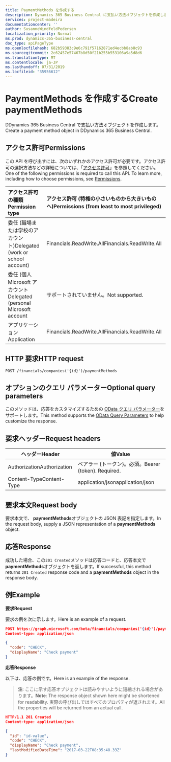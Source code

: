 ```yaml
---
title: PaymentMethods を作成する
description: Dynamics 365 Business Central に支払い方法オブジェクトを作成します。
services: project-madeira
documentationcenter: ''
author: SusanneWindfeldPedersen
localization_priority: Normal
ms.prod: dynamics-365-business-central
doc_type: apiPageType
ms.openlocfilehash: 682b59383c9e6c791f57162871ed4ecbb8ab8c93
ms.sourcegitcommit: 2c62457e57467b8d50f21b255b553106a9a5d8d6
ms.translationtype: MT
ms.contentlocale: ja-JP
ms.lasthandoff: 07/31/2019
ms.locfileid: "35956612"
---
```

# <a name="create-paymentmethods"></a><span data-ttu-id="caf57-103">PaymentMethods を作成する</span><span class="sxs-lookup"><span data-stu-id="caf57-103">Create paymentMethods</span></span>
<span data-ttu-id="caf57-104">DDynamics 365 Business Central で支払い方法オブジェクトを作成します。</span><span class="sxs-lookup"><span data-stu-id="caf57-104">Create a payment method object in DDynamics 365 Business Central.</span></span>

## <a name="permissions"></a><span data-ttu-id="caf57-105">アクセス許可</span><span class="sxs-lookup"><span data-stu-id="caf57-105">Permissions</span></span>
<span data-ttu-id="caf57-p101">この API を呼び出すには、次のいずれかのアクセス許可が必要です。アクセス許可の選択方法などの詳細については、「[アクセス許可](/graph/permissions-reference)」を参照してください。</span><span class="sxs-lookup"><span data-stu-id="caf57-p101">One of the following permissions is required to call this API. To learn more, including how to choose permissions, see [Permissions](/graph/permissions-reference).</span></span>

|<span data-ttu-id="caf57-108">アクセス許可の種類</span><span class="sxs-lookup"><span data-stu-id="caf57-108">Permission type</span></span> |<span data-ttu-id="caf57-109">アクセス許可 (特権の小さいものから大きいものへ)</span><span class="sxs-lookup"><span data-stu-id="caf57-109">Permissions (from least to most privileged)</span></span>|
|:---------------|:------------------------------------------|
|<span data-ttu-id="caf57-110">委任 (職場または学校のアカウント)</span><span class="sxs-lookup"><span data-stu-id="caf57-110">Delegated (work or school account)</span></span>|<span data-ttu-id="caf57-111">Financials.ReadWrite.All</span><span class="sxs-lookup"><span data-stu-id="caf57-111">Financials.ReadWrite.All</span></span> |
|<span data-ttu-id="caf57-112">委任 (個人 Microsoft アカウント</span><span class="sxs-lookup"><span data-stu-id="caf57-112">Delegated (personal Microsoft account</span></span>|<span data-ttu-id="caf57-113">サポートされていません。</span><span class="sxs-lookup"><span data-stu-id="caf57-113">Not supported.</span></span>|
|<span data-ttu-id="caf57-114">アプリケーション</span><span class="sxs-lookup"><span data-stu-id="caf57-114">Application</span></span>|<span data-ttu-id="caf57-115">Financials.ReadWrite.All</span><span class="sxs-lookup"><span data-stu-id="caf57-115">Financials.ReadWrite.All</span></span>|

## <a name="http-request"></a><span data-ttu-id="caf57-116">HTTP 要求</span><span class="sxs-lookup"><span data-stu-id="caf57-116">HTTP request</span></span>
```
POST /financials/companies('{id}')/paymentMethods
```

## <a name="optional-query-parameters"></a><span data-ttu-id="caf57-117">オプションのクエリ パラメーター</span><span class="sxs-lookup"><span data-stu-id="caf57-117">Optional query parameters</span></span>
<span data-ttu-id="caf57-118">このメソッドは、応答をカスタマイズするための [OData クエリ パラメーター](/graph/query-parameters)をサポートします。</span><span class="sxs-lookup"><span data-stu-id="caf57-118">This method supports the [OData Query Parameters](/graph/query-parameters) to help customize the response.</span></span>

## <a name="request-headers"></a><span data-ttu-id="caf57-119">要求ヘッダー</span><span class="sxs-lookup"><span data-stu-id="caf57-119">Request headers</span></span>
|<span data-ttu-id="caf57-120">ヘッダー</span><span class="sxs-lookup"><span data-stu-id="caf57-120">Header</span></span>         |<span data-ttu-id="caf57-121">値</span><span class="sxs-lookup"><span data-stu-id="caf57-121">Value</span></span>                        |
|---------------|-----------------------------|
|<span data-ttu-id="caf57-122">Authorization</span><span class="sxs-lookup"><span data-stu-id="caf57-122">Authorization</span></span>  |<span data-ttu-id="caf57-p102">ベアラー {トークン}。必須。</span><span class="sxs-lookup"><span data-stu-id="caf57-p102">Bearer {token}. Required.</span></span>    |
|<span data-ttu-id="caf57-125">Content-Type</span><span class="sxs-lookup"><span data-stu-id="caf57-125">Content-Type</span></span>   |<span data-ttu-id="caf57-126">application/json</span><span class="sxs-lookup"><span data-stu-id="caf57-126">application/json</span></span>             |

## <a name="request-body"></a><span data-ttu-id="caf57-127">要求本文</span><span class="sxs-lookup"><span data-stu-id="caf57-127">Request body</span></span>
<span data-ttu-id="caf57-128">要求本文で、 **paymentMethods**オブジェクトの JSON 表記を指定します。</span><span class="sxs-lookup"><span data-stu-id="caf57-128">In the request body, supply a JSON representation of a **paymentMethods** object.</span></span>

## <a name="response"></a><span data-ttu-id="caf57-129">応答</span><span class="sxs-lookup"><span data-stu-id="caf57-129">Response</span></span>
<span data-ttu-id="caf57-130">成功した場合、この```201 Created```メソッドは応答コードと、応答本文で**paymentMethods**オブジェクトを返します。</span><span class="sxs-lookup"><span data-stu-id="caf57-130">If successful, this method returns ```201 Created``` response code and a **paymentMethods** object in the response body.</span></span>

## <a name="example"></a><span data-ttu-id="caf57-131">例</span><span class="sxs-lookup"><span data-stu-id="caf57-131">Example</span></span>

<span data-ttu-id="caf57-132">**要求**</span><span class="sxs-lookup"><span data-stu-id="caf57-132">**Request**</span></span>

<span data-ttu-id="caf57-133">要求の例を次に示します。</span><span class="sxs-lookup"><span data-stu-id="caf57-133">Here is an example of a request.</span></span>

```json
POST https://graph.microsoft.com/beta/financials/companies('{id}')/paymentMethods
Content-type: application/json

{
  "code": "CHECK",
  "displayName": "Check payment"
}
```

<span data-ttu-id="caf57-134">**応答**</span><span class="sxs-lookup"><span data-stu-id="caf57-134">**Response**</span></span>

<span data-ttu-id="caf57-135">以下は、応答の例です。</span><span class="sxs-lookup"><span data-stu-id="caf57-135">Here is an example of the response.</span></span> 

> <span data-ttu-id="caf57-136">**注**: ここに示す応答オブジェクトは読みやすいように短縮される場合があります。</span><span class="sxs-lookup"><span data-stu-id="caf57-136">**Note**: The response object shown here might be shortened for readability.</span></span> <span data-ttu-id="caf57-137">実際の呼び出しではすべてのプロパティが返されます。</span><span class="sxs-lookup"><span data-stu-id="caf57-137">All the properties will be returned from an actual call.</span></span>

```json
HTTP/1.1 201 Created
Content-type: application/json

{
  "id": "id-value",
  "code": "CHECK",
  "displayName": "Check payment",
  "lastModifiedDateTime": "2017-03-22T08:35:48.33Z"
}

```

